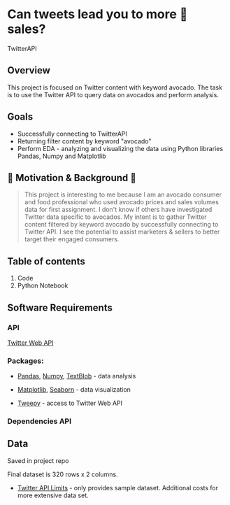 # Can tweets lead you to more :avocado: sales?
TwitterAPI 

## Overview
This project is focused on Twitter content with keyword avocado. The task is to use the Twitter API to query data on avocados and perform analysis.

## Goals
+ Successfully connecting to TwitterAPI
+ Returning filter content by keyword "avocado"
+ Perform EDA - analyzing and visualizing the data using Python libraries Pandas, Numpy and Matplotlib

## :avocado: Motivation & Background :avocado:
> This project is interesting to me because I am an avocado consumer and food professional who used avocado prices and sales volumes data for first assignment. I don't know if others have investigated Twitter data specific to avocados. My intent is to gather Twitter content filtered by keyword avocado by successfully connecting to Twitter API. I see the potential to assist marketers & sellers to better target their engaged consumers.

## Table of contents
1. Code
2. Python Notebook

## Software Requirements

### API
[Twitter Web API](https://developer.twitter.com/en/docs) 

### Packages: 

+ [Pandas](https://pandas.pydata.org/), [Numpy](https://numpy.org/), [TextBlob](https://textblob.readthedocs.io/en/dev/install.html) - data analysis
	
+ [Matplotlib](https://matplotlib.org/), [Seaborn](https://seaborn.pydata.org/ ) - data visualization
	
+ [Tweepy](https://www.tweepy.org/) - access to Twitter Web API
	
### Dependencies API

## Data

Saved in project repo

Final dataset is 320 rows x 2 columns.

+ [Twitter API Limits](https://developer.twitter.com/en/docs/twitter-api/v1/rate-limits) - only provides sample dataset. Additional costs for more extensive data set.



